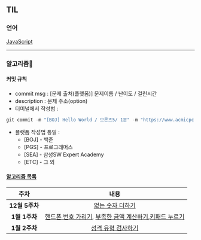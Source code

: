 ## TIL

### 언어

[JavaScript](./javascript/README.md)

---

### 알고리즘👀

#### 커밋 규칙

- commit msg : [문제 출처(플랫폼)] 문제이름 / 난이도 / 걸린시간
- description : 문제 주소(option)
- 터미널에서 작성법 :

```js
git commit -m "[BOJ] Hello World / 브론즈5/ 1분" -m "https://www.acmicpc.net/problem/2557"
```

- 플랫폼 작성법 통일 :
  - [BOJ] - 백준
  - [PGS] - 프로그래머스
  - [SEA] - 삼성SW Expert Academy
  - [ETC] - 그 외

#### [알고리즘 목록](./알고리즘/README.md)

|      주차      |                                                                                                                              내용                                                                                                                               |
| :------------: | :-------------------------------------------------------------------------------------------------------------------------------------------------------------------------------------------------------------------------------------------------------------: |
| **12월 5주차** |                                                                                       [없는 숫자 더하기](https://school.programmers.co.kr/learn/courses/30/lessons/86051)                                                                                       |
| **1월 1주차**  | [핸드폰 번호 가리기](https://school.programmers.co.kr/learn/courses/30/lessons/12948), [부족한 금액 계산하기](https://school.programmers.co.kr/learn/courses/30/lessons/82612),[키패드 누르기](https://school.programmers.co.kr/learn/courses/30/lessons/67256) |
| **1월 2주차**  |                                                                                     [성격 유형 검사하기](https://school.programmers.co.kr/learn/courses/30/lessons/118666)                                                                                      |
